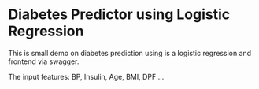 # Diabetes Predictor using Logistic Regression
This is small demo on diabetes prediction using is a logistic regression and frontend via swagger.

The input features: BP, Insulin, Age, BMI, DPF ...

